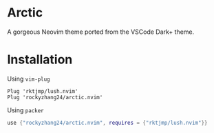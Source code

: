 # Arctic

A gorgeous Neovim theme ported from the VSCode Dark+ theme.

# Installation

Using `vim-plug`

```vim
Plug 'rktjmp/lush.nvim'
Plug 'rockyzhang24/arctic.nvim'
```

Using `packer`

```lua
use {"rockyzhang24/arctic.nvim", requires = {"rktjmp/lush.nvim"}}
```
